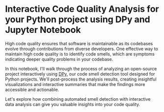 # Interactive Code Quality Analysis for your Python project using DPy and Jupyter Notebook
High code quality ensures that software is maintainable as its codebases evolve through contributions from diverse developers. One effective way to maintain high code quality is to identify code smells, which are symptoms indicating deeper quality problems in your codebase.

In this notebook, I'll walk through the process of analyzing an open-source project interactively using [DPy](https://www.designite-tools.com/products-dpy), our code smell detection tool designed for Python projects. We'll post-process the analysis results, creating insightful visualizations and interactive summaries that make the findings more accessible and actionable.

Let's explore how combining automated smell detection with interactive data analysis can give you valuable insights into your code quality.